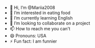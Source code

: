 - 👋 Hi, I’m @Mariia2008
- 👀 I’m interested in eating food
- 🌱 I’m currently learning English
- 💞️ I’m looking to collaborate on a project
- 📫 How to reach me you can't
- 😄 Pronouns: USA
- ⚡ Fun fact: I am funnier

<!---
Mariia2008/Mariia2008 is a ✨ special ✨ repository because its `README.md` (this file) appears on your GitHub profile.
You can click the Preview link to take a look at your changes.
--->
